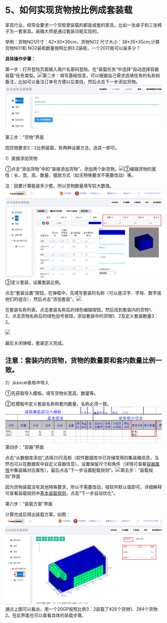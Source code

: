 # 5、如何实现货物按比例成套装载

家具行业，经常会要求一个货柜里装载的都是成套的家具。比如一张桌子和三张椅子为一套家具。装箱大师是通过套装功能实现的。

举例：货物NO1尺寸：42\*30\*30cm，货物NO2 尺寸大小：38\*35\*35cm,计算货物NO1和 NO2装柜数量按照比例3:2装柜，一个20尺柜可以装多少？

**具体操作步骤：**

第一步：打开登陆页面输入用户名密码登陆，在“装载任务”中选择“自动选择容器装载”任务类型。![](https://github.com/loadmaster/loadmaster-manual/tree/4f20f7e1d8eaa187d96657173bdf15a3c193db55/assets/图片101%20-%20副本%20%283%29.png)第二步：填写基础信息，可以根据自己需求选填任务的名称和备注，比如可以备注订单号方便以后查找，然后点击下一步添加货物。![](../.gitbook/assets/5%20-%20副本%20-%20副本%20%282%29.png)

第三步：“货物”界面

因货物要求3：2比例装载，有两种设置方法，选其一即可。

1）直接添加货物

①点击“添加货物”中的“直接添加货物”，添加两个新货物。![](https://github.com/loadmaster/loadmaster-manual/tree/4f20f7e1d8eaa187d96657173bdf15a3c193db55/assets/xx.png)②编辑货物的属性：长、宽、高、数量、摆放方式（如无特殊要求不需要改动）等。

注：因要计算能装多少套，所以货物数量填写较大数值。![](../.gitbook/assets/68.png)③定义套装，设置套装比例。

点击“套装设置”按钮，在弹框中，先填写套装的名称（可以是汉字、字母、数字或他们的组合），然后点击“添加套装”。![](https://github.com/loadmaster/loadmaster-manual/tree/4f20f7e1d8eaa187d96657173bdf15a3c193db55/assets/QQ截图20181029171502.png)

在套装名称列表，点击套装名称后的绿色编辑按钮。然后找到套装内的货物1、2，点击货物名称后的绿色加号按钮，添加套装中的货物1、2及定义套装数量3：2。

![](https://github.com/loadmaster/loadmaster-manual/tree/4f20f7e1d8eaa187d96657173bdf15a3c193db55/assets/QQ截图20181029171923.png)

最后关闭弹框，套装定义完成。

## 注意：套装内的货物，货物的数量要和套内数量比例一致。

2）从excel表格中导入

①先获取导入模板，填写货物长宽高、数量等。

②在模板中定义套装名称和套内数量，名称必须一致。![](../.gitbook/assets/70.png)第四步：“容器”界面

点击“从数据库添加”,选择20尺高柜（软件数据库中已存储常用的集装箱信息，当然也可以在数据库中自定义容器信息），设置保留尺寸和角件（详情可查看[容器属性](https://doc.zhuangxiang.com/page/container/property.html)中集装箱对应属性），最后点击“下一步设置配载规则”。![](https://github.com/loadmaster/loadmaster-manual/tree/4f20f7e1d8eaa187d96657173bdf15a3c193db55/assets/vv.png)第五步：“装载规则”界面

因为货物装载没有其他特殊要求，所以不需要改动，按软件默认值即可，详细解释可查看装载规则中[基本装载规则](https://doc.zhuangxiang.com/page/Loading%20Rule/base%20rule.html)，点击“下一步自动优化”。

第六步：“装载方案”界面

计算完成后得出装载方案，如图：![](../.gitbook/assets/73.png)通过上图可以看出，用一个20GP按照比例3：2装载了426个货物1、284个货物2。在此界面也可以查看具体的装载步骤。

